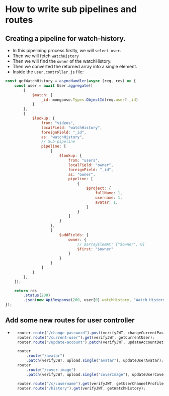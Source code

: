 # How to write sub pipelines and routes

## Creating a pipeline for watch-history.
- In this pipelining process firstly, we will `select user`.
- Then we will fetch `watchHistory` 
- Then we will find the `owner` of the watchHistory.
- Then we converted the returned array into a single element.
- Inside the `user.controller.js` file: 
```javascript
const getWatchHistory = asyncHandler(async (req, res) => {
    const user = await User.aggregate([
        {
            $match: {
                _id: mongoose.Types.ObjectId(req.user?._id)
            }
        }, 
        {
            $lookup: {
                from: "videos",
                localField: "watchHistory",
                foreignField: "_id",
                as: "watchHistory",
                // Sub-pipeline
                pipeline: [
                    {
                        $lookup: {
                            from: "users",
                            localField: "owner",
                            foreignField: "_id",
                            as: "owner",
                            pipeline: [
                                {
                                    $project: {
                                        fullName: 1,
                                        username: 1,
                                        avatar: 1,
                                    }
                                }
                            ]
                        }
                    },
                    {
                        $addFields: {
                            owner: {
                                // $arrayElemAt: ["$owner", 0]
                                $first: "$owner"
                            }
                        }
                    }
                ]
            }
        },
    ]);

    return res
        .status(200)
        .json(new ApiResponse(200, user[0].watchHistory, "Watch History fetched successfully"));
});
```

## Add some new routes for user controller
- ```javascript
    router.route("/change-password").post(verifyJWT, changeCurrentPassword);
    router.route("/current-user").get(verifyJWT, getCurrentUser);
    router.route("/update-account").patch(verifyJWT, updateAccountDetails);

    router
        .route("/avatar")
        .patch(verifyJWT, upload.single("avatar"), updateUserAvatar);
    router
        .route("/cover-image")
        .patch(verifyJWT, upload.single("coverImage"), updateUserCoverImage);

    router.route("/c/:username").get(verifyJWT, getUserChannelProfile);
    router.route("/history").get(verifyJWT, getWatchHistory);
  ```